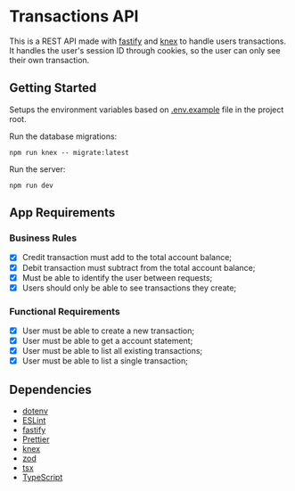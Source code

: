 # Transactions API

This is a REST API made with [fastify](https://fastify.dev/) and [knex](https://knexjs.org/) to handle users transactions. It handles the user's session ID through cookies, so the user can only see their own transaction.

## Getting Started

Setups the environment variables based on [.env.example](.env.example) file in the project root.

Run the database migrations:

```shell
npm run knex -- migrate:latest
```

Run the server:

```shell
npm run dev
```

## App Requirements

### Business Rules

- [x] Credit transaction must add to the total account balance;
- [x] Debit transaction must subtract from the total account balance;
- [x] Must be able to identify the user between requests;
- [x] Users should only be able to see transactions they create;

### Functional Requirements

- [x] User must be able to create a new transaction;
- [x] User must be able to get a account statement;
- [x] User must be able to list all existing transactions;
- [x] User must be able to list a single transaction;

## Dependencies

- [dotenv](https://dotenv.org/)
- [ESLint](https://eslint.org/)
- [fastify](https://fastify.dev/)
- [Prettier](https://prettier.io/)
- [knex](https://knexjs.org/)
- [zod](https://zod.dev/)
- [tsx](https://github.com/privatenumber/tsx)
- [TypeScript](https://typescriptlang.org)
